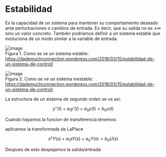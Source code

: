 # Estabilidad 
Es la capacidad de un sistema para mantener su comportamiento deseado ante perturbaciones o cambios de entrada. Es decir, que su salida no es ±∞ sino un valor concreto. También podríamos definir a un sistema estable que evoluciona de un modo similar a la variable de entrada.


![image](https://github.com/user-attachments/assets/937ea8bc-eda9-4848-867e-c694bbac95e1)\
Figura 1. Como se ve un sistema estable: https://dademuchconnection.wordpress.com/2018/03/15/estabilidad-de-un-sistema-de-control/

![image](https://github.com/user-attachments/assets/227176bd-8b48-4cdb-a208-af1a332fc0ef)\
Figura 2. Como se ve un sistema inestable: https://dademuchconnection.wordpress.com/2018/03/15/estabilidad-de-un-sistema-de-control/


La estructura de un sistema de segundo orden se ve asi:

$$y''(t)+a_1 y'(t)+a_0 y(t)=b_0u(t)$$

Cuando hayamos la funcion de transferencia tenemos:

aplicamos la transformada de LaPlace


$$s²Y(s)+a_1sY(s)+a_0 Y(s)=b_0U(s)$$

Despues de esto despejamos la salida/entrada 
